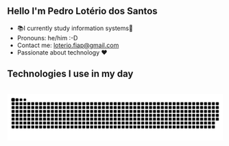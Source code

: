 ## Hello I'm Pedro Lotério dos Santos
- 📚I currently study information systems🎲     
-   Pronouns: he/him  :-D
-   Contact me: loterio.fiap@gmail.com
-   Passionate about technology ❤

## Technologies I use in my day

<div style="display: inline_block">
  <img align="center" alt="" src="https://img.shields.io/badge/Java-ED8B00?style=for-the-badge&logo=openjdk&logoColor=white" />
  <img align="center" alt="" src="https://img.shields.io/badge/SQLite-07405E?style=for-the-badge&logo=sqlite&logoColor=white" />
  <img align="center" alt="" src="https://img.shields.io/badge/Python-14354C?style=for-the-badge&logo=python&logoColor=white" />
  </div>
<div
![Pedro GitHub stats](https://github-readme-stats.vercel.app/api?username=0LOTERIO1&show_icons=true&theme=radical)
</div>
<div  
-passionate about technology
</div>
  
  
<picture align="center">
  <source media="(prefers-color-scheme: dark)" srcset="https://raw.githubusercontent.com/mari4souza/mari4souza/output/github-contribution-grid-snake-dark.svg">
  <source media="(prefers-color-scheme: light)" srcset="https://raw.githubusercontent.com/mari4souza/mari4souza/output/github-contribution-grid-snake-dark.svg">
  <img align="center" alt="github contribution grid snake animation" src="https://raw.githubusercontent.com/mari4souza/mari4souza/output/github-contribution-grid-snake.svg">
</picture>

</div><br/>
